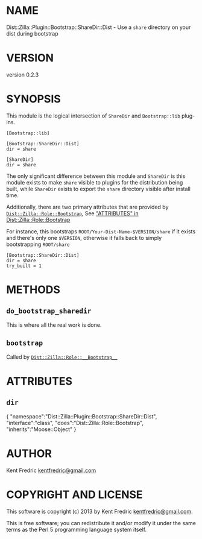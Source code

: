 # NAME

Dist::Zilla::Plugin::Bootstrap::ShareDir::Dist - Use a `share` directory on your dist during bootstrap

# VERSION

version 0.2.3

# SYNOPSIS

This module is the logical intersection of `ShareDir` and `Bootstrap::lib` plug-ins.

    [Bootstrap::lib]

    [Bootstrap::ShareDir::Dist]
    dir = share

    [ShareDir]
    dir = share

The only significant difference between this module and `ShareDir` is this module exists to make `share` visible to
plugins for the distribution being built, while `ShareDir` exists to export the `share` directory visible after install time.

Additionally, there are two primary attributes that are provided by [`Dist::Zilla::Role::Bootstrap`](http://search.cpan.org/perldoc?Dist::Zilla::Role::Bootstrap), See ["ATTRIBUTES" in Dist::Zilla::Role::Bootstrap](http://search.cpan.org/perldoc?Dist::Zilla::Role::Bootstrap#ATTRIBUTES)

For instance, this bootstraps `ROOT/Your-Dist-Name-$VERSION/share` if it exists and there's only one `$VERSION`,
otherwise it falls back to simply bootstrapping `ROOT/share`

    [Bootstrap::ShareDir::Dist]
    dir = share
    try_built = 1

# METHODS

## `do_bootstrap_sharedir`

This is where all the real work is done.

## `bootstrap`

Called by [`Dist::Zilla::Role::__Bootstrap__`](http://search.cpan.org/perldoc?Dist::Zilla::Role::Bootstrap)

# ATTRIBUTES

## `dir`

{
    "namespace":"Dist::Zilla::Plugin::Bootstrap::ShareDir::Dist",
    "interface":"class",
    "does":"Dist::Zilla::Role::Bootstrap",
    "inherits":"Moose::Object"
}



# AUTHOR

Kent Fredric <kentfredric@gmail.com>

# COPYRIGHT AND LICENSE

This software is copyright (c) 2013 by Kent Fredric <kentfredric@gmail.com>.

This is free software; you can redistribute it and/or modify it under
the same terms as the Perl 5 programming language system itself.

